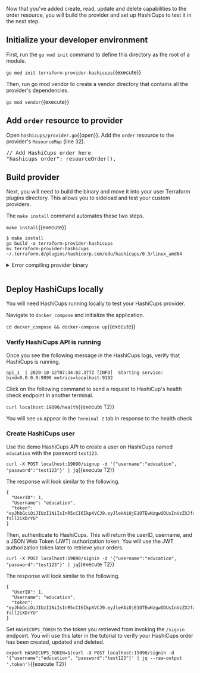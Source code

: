Now that you’ve added create, read, update and delete capabilities to the order resource, you will build the provider and set up HashiCups to test it in the next step.

## Initialize your developer environment 

First, run the `go mod init` command to define this directory as the root of a module.

`go mod init terraform-provider-hashicups`{{execute}}

Then, run go mod vendor to create a vendor directory that contains all the provider's dependencies.

`go mod vendor`{{execute}}

## Add `order` resource to provider

Open `hashicups/provider.go`{{open}}.  Add the `order` resource to the provider's `ResourceMap` (line 32).

<pre class="file" data-filename="hashicups/provider.go" data-target="insert" data-marker="// Add HashiCups order here">
// Add HashiCups order here
"hashicups_order": resourceOrder(),
</pre>

## Build provider

Next, you will need to build the binary and move it into your user Terraform plugins directory. This allows you to sideload and test your custom providers.

The `make install` command automates these two steps.

`make install`{{execute}}

```
$ make install
go build -o terraform-provider-hashicups
mv terraform-provider-hashicups ~/.terraform.d/plugins/hashicorp.com/edu/hashicups/0.3/linux_amd64
```

<details style="padding-bottom: 1em;">
<summary>Error compiling provider binary</summary>
<br/>

If you get the following error: `hashicups/resource_order.go:104:10: undefined: strconv`, you add `"strcov"` to the top of your import statement in `hashicups/resource_order.go`{{open}.

```
import (
  "context"
+ "strconv"

  hc "github.com/hashicorp-demoapp/hashicups-client-go"
  "github.com/hashicorp/terraform-plugin-sdk/v2/diag"
  "github.com/hashicorp/terraform-plugin-sdk/v2/helper/schema"
)
```

</details>

## Deploy HashiCups locally

You will need HashiCups running locally to test your HashiCups provider.

Navigate to `docker_compose` and initialize the application.

`cd docker_compose && docker-compose up`{{execute}}

### Verify HashiCups API is running

Once you see the following message in the HashiCups logs, verify that HashiCups is running.

```
api_1  | 2020-10-12T07:34:02.377Z [INFO]  Starting service: bind=0.0.0.0:9090 metrics=localhost:9102
```

Click on the following command to send a request to HashiCup's health check endpoint in another terminal.

`curl localhost:19090/health`{{execute T2}} 

You will see `ok` appear in the `Terminal 2` tab in response to the health check

### Create HashiCups user

Use the demo HashiCups API to create a user on HashiCups named `education` with the password `test123`.

`curl -X POST localhost:19090/signup -d '{"username":"education", "password":"test123"}' | jq`{{execute T2}}

The response will look similar to the following.

```
{
  "UserID": 1,
  "Username": "education",
  "token": "eyJhbGciOiJIUzI1NiIsInR5cCI6IkpXVCJ9.eyJleHAiOjE1OTEwNzgwODUsInVzZXJfaWQiOjIsInVzZXJuYW1lIjoiZWR1Y2F0aW9uIn0.CguceCNILKdjOQ7Gx0u4UAMlOTaH3Dw-fsll2iXDrYU"
}
```


Then, authenticate to HashiCups. This will return the userID, username, and a JSON Web Token (JWT) authorization token. You will use the JWT authorization token later to retrieve your orders.

`curl -X POST localhost:19090/signin -d '{"username":"education", "password":"test123"}' | jq`{{execute T2}}

The response will look similar to the following.

```
{
  "UserID": 1,
  "Username": "education",
  "token": "eyJhbGciOiJIUzI1NiIsInR5cCI6IkpXVCJ9.eyJleHAiOjE1OTEwNzgwODUsInVzZXJfaWQiOjIsInVzZXJuYW1lIjoiZWR1Y2F0aW9uIn0.CguceCNILKdjOQ7Gx0u4UAMlOTaH3Dw-fsll2iXDrYU"
}
```

Set `HASHICUPS_TOKEN` to the token you retrieved from invoking the `/signin` endpoint. You will use this later in the tutorial to verify your HashiCups order has been created, updated and deleted.

`export HASHICUPS_TOKEN=$(curl -X POST localhost:19090/signin -d '{"username":"education", "password":"test123"}' | jq --raw-output '.token')`{{execute T2}}